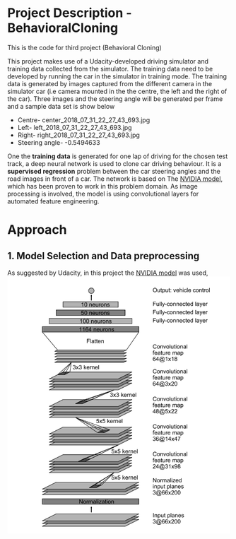 # Project Description - BehavioralCloning
This is the code for third project (Behavioral Cloning)

This project makes use of a Udacity-developed driving simulator and training data collected from the simulator. The training data need to be developed by running the car in the simulator in training mode. The training data is generated by  images captured from the different camera  in the simulator car (i.e camera mounted in the the centre, the left and the right of the car).
Three images and the steering angle will be generated per frame and a sample data set is show below

- Centre- center_2018_07_31_22_27_43_693.jpg
- Left- left_2018_07_31_22_27_43_693.jpg
- Right- right_2018_07_31_22_27_43_693.jpg
- Steering angle- -0.5494633

One the **training data** is generated for one lap of driving for the chosen test track, a deep neural network is used to clone car driving behaviour. It is a **supervised regression** problem between the car steering angles and the road images in front of a car.
The network is based on The [NVIDIA model](https://devblogs.nvidia.com/deep-learning-self-driving-cars/), which has been proven to work in this problem domain.
As image processing is involved, the model is using convolutional layers for automated feature engineering.

# Approach
## 1. Model Selection and Data preprocessing

As suggested by Udacity, in this project the [NVIDIA model](https://devblogs.nvidia.com/deep-learning-self-driving-cars/) was used,  
![the diagram below is a depiction of the nVidia model architecture](\images\nVidia_model.png)

